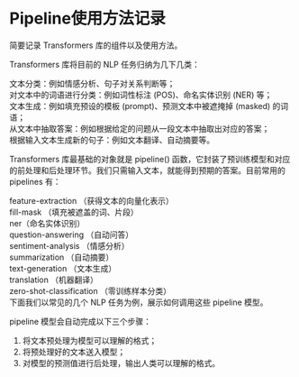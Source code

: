 # Pipeline使用方法记录

简要记录 Transformers 库的组件以及使用方法。

Transformers 库将目前的 NLP 任务归纳为几下几类：  

文本分类：例如情感分析、句子对关系判断等；  
对文本中的词语进行分类：例如词性标注 (POS)、命名实体识别 (NER) 等；  
文本生成：例如填充预设的模板 (prompt)、预测文本中被遮掩掉 (masked) 的词语；  
从文本中抽取答案：例如根据给定的问题从一段文本中抽取出对应的答案；  
根据输入文本生成新的句子：例如文本翻译、自动摘要等。  


Transformers 库最基础的对象就是 pipeline() 函数，它封装了预训练模型和对应的前处理和后处理环节。我们只需输入文本，就能得到预期的答案。目前常用的 pipelines 有：  


feature-extraction （获得文本的向量化表示）  
fill-mask （填充被遮盖的词、片段）  
ner（命名实体识别）  
question-answering （自动问答）  
sentiment-analysis （情感分析）  
summarization （自动摘要）  
text-generation （文本生成）  
translation （机器翻译）  
zero-shot-classification （零训练样本分类）  
下面我们以常见的几个 NLP 任务为例，展示如何调用这些 pipeline 模型。

pipeline 模型会自动完成以下三个步骤：

1. 将文本预处理为模型可以理解的格式；
2. 将预处理好的文本送入模型；
3. 对模型的预测值进行后处理，输出人类可以理解的格式。